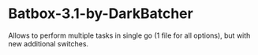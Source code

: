 # Batbox-3.1-by-DarkBatcher
Allows to perform multiple tasks in single go (1 file for all options), but with new additional switches.
